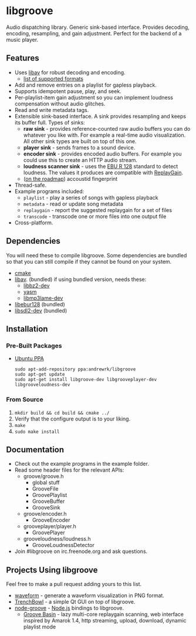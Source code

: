# libgroove

Audio dispatching library. Generic sink-based interface. Provides decoding,
encoding, resampling, and gain adjustment. Perfect for the backend of a
music player.

## Features

 * Uses [libav](http://www.libav.org/) for robust decoding and encoding.
   - [list of supported formats](http://www.libav.org/general.html#Supported-File-Formats-and-Codecs)
 * Add and remove entries on a playlist for gapless playback.
 * Supports idempotent pause, play, and seek.
 * Per-playlist-item gain adjustment so you can implement loudness compensation
   without audio glitches.
 * Read and write metadata tags.
 * Extensible sink-based interface. A sink provides resampling
   and keeps its buffer full. Types of sinks:
   * **raw sink** - provides reference-counted raw audio buffers you can do
     whatever you like with. For example a real-time audio visualization.
     All other sink types are built on top of this one.
   * **player sink** - sends frames to a sound device.
   * **encoder sink** - provides encoded audio buffers. For example you could
     use this to create an HTTP audio stream.
   * **loudness scanner sink** - uses the [EBU R 128](http://tech.ebu.ch/loudness)
     standard to detect loudness. The values it produces are compatible with
     [ReplayGain](http://wiki.hydrogenaudio.org/index.php?title=ReplayGain_1.0_specification).
   * ([on the roadmap](https://github.com/andrewrk/libgroove/issues/19)) accoustid fingerprint
 * Thread-safe.
 * Example programs included:
   * `playlist` - play a series of songs with gapless playback
   * `metadata` - read or update song metadata
   * `replaygain` - report the suggested replaygain for a set of files
   * `transcode` - transcode one or more files into one output file
 * Cross-platform.

## Dependencies

You will need these to compile libgroove. Some dependencies are bundled
so that you can still compile if they cannot be found on your system.

 * [cmake](http://www.cmake.org/)
 * [libav](http://libav.org). (bundled) if using bundled version, needs these:
   - [libbz2-dev](http://www.bzip.org/)
   - [yasm](http://yasm.tortall.net/)
   - [libmp3lame-dev](http://lame.sourceforge.net/)
 * [libebur128](https://github.com/jiixyj/libebur128) (bundled)
 * [libsdl2-dev](http://www.libsdl.org/) (bundled)

## Installation

### Pre-Built Packages

 * [Ubuntu PPA](https://launchpad.net/~andrewrk/+archive/libgroove)

   ```
   sudo apt-add-repository ppa:andrewrk/libgroove
   sudo apt-get update
   sudo apt-get install libgroove-dev libgrooveplayer-dev libgrooveloudness-dev
   ```

### From Source

 1. `mkdir build && cd build && cmake ../`
 2. Verify that the configure output is to your liking.
 3. `make`
 4. `sudo make install`

## Documentation

 * Check out the example programs in the example folder.
 * Read some header files for the relevant APIs:
   * groove/groove.h
     - global stuff
     - GrooveFile
     - GroovePlaylist
     - GrooveBuffer
     - GrooveSink
   * groove/encoder.h
     - GrooveEncoder
   * grooveplayer/player.h
     - GroovePlayer
   * grooveloudness/loudness.h
     - GrooveLoudnessDetector
 * Join #libgroove on irc.freenode.org and ask questions.

## Projects Using libgroove

Feel free to make a pull request adding yours to this list.

 * [waveform](https://github.com/andrewrk/waveform) - generate a waveform
   visualization in PNG format.
 * [TrenchBowl](https://github.com/andrewrk/TrenchBowl) - a simple Qt GUI
   on top of libgroove.
 * [node-groove](https://github.com/andrewrk/node-groove) -
   [Node.js](http://nodejs.org/) bindings to libgroove.
   - [Groove Basin](https://github.com/andrewrk/groovebasin) - lazy
     multi-core replaygain scanning, web interface inspired by Amarok 1.4,
     http streaming, upload, download, dynamic playlist mode
